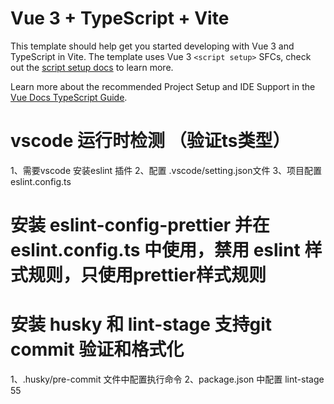# Vue 3 + TypeScript + Vite

This template should help get you started developing with Vue 3 and TypeScript in Vite. The template uses Vue 3 `<script setup>` SFCs, check out the [script setup docs](https://v3.vuejs.org/api/sfc-script-setup.html#sfc-script-setup) to learn more.

Learn more about the recommended Project Setup and IDE Support in the [Vue Docs TypeScript Guide](https://vuejs.org/guide/typescript/overview.html#project-setup).

# vscode 运行时检测 （验证ts类型）

1、需要vscode 安装eslint 插件
2、配置 .vscode/setting.json文件
3、项目配置 eslint.config.ts

# 安装 eslint-config-prettier 并在 eslint.config.ts 中使用，禁用 eslint 样式规则，只使用prettier样式规则

# 安装 husky 和 lint-stage 支持git commit 验证和格式化

1、.husky/pre-commit 文件中配置执行命令
2、package.json 中配置 lint-stage
55
